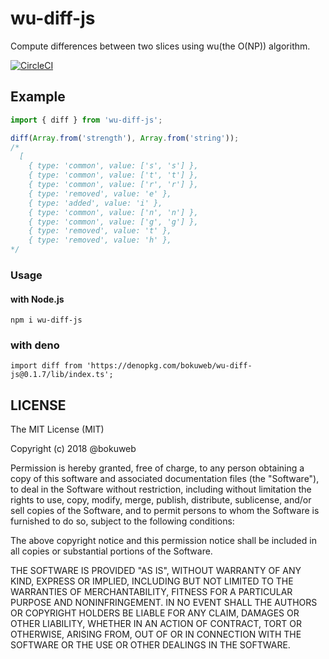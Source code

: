 # wu-diff-js

Compute differences between two slices using wu(the O(NP)) algorithm.

[![CircleCI](https://circleci.com/gh/bokuweb/wu-diff-js.svg?style=svg)](https://circleci.com/gh/bokuweb/wu-diff-js)

## Example

```javascript
import { diff } from 'wu-diff-js';

diff(Array.from('strength'), Array.from('string'));
/*
  [
    { type: 'common', value: ['s', 's'] },
    { type: 'common', value: ['t', 't'] },
    { type: 'common', value: ['r', 'r'] },
    { type: 'removed', value: 'e' },
    { type: 'added', value: 'i' },
    { type: 'common', value: ['n', 'n'] },
    { type: 'common', value: ['g', 'g'] },
    { type: 'removed', value: 't' },
    { type: 'removed', value: 'h' },
*/
```

### Usage

#### with Node.js

```
npm i wu-diff-js
```

### with deno

```
import diff from 'https://denopkg.com/bokuweb/wu-diff-js@0.1.7/lib/index.ts';
```

## LICENSE

The MIT License (MIT)

Copyright (c) 2018 @bokuweb

Permission is hereby granted, free of charge, to any person obtaining a copy
of this software and associated documentation files (the "Software"), to deal
in the Software without restriction, including without limitation the rights
to use, copy, modify, merge, publish, distribute, sublicense, and/or sell
copies of the Software, and to permit persons to whom the Software is
furnished to do so, subject to the following conditions:

The above copyright notice and this permission notice shall be included in all
copies or substantial portions of the Software.

THE SOFTWARE IS PROVIDED "AS IS", WITHOUT WARRANTY OF ANY KIND, EXPRESS OR
IMPLIED, INCLUDING BUT NOT LIMITED TO THE WARRANTIES OF MERCHANTABILITY,
FITNESS FOR A PARTICULAR PURPOSE AND NONINFRINGEMENT. IN NO EVENT SHALL THE
AUTHORS OR COPYRIGHT HOLDERS BE LIABLE FOR ANY CLAIM, DAMAGES OR OTHER
LIABILITY, WHETHER IN AN ACTION OF CONTRACT, TORT OR OTHERWISE, ARISING FROM,
OUT OF OR IN CONNECTION WITH THE SOFTWARE OR THE USE OR OTHER DEALINGS IN THE
SOFTWARE.
